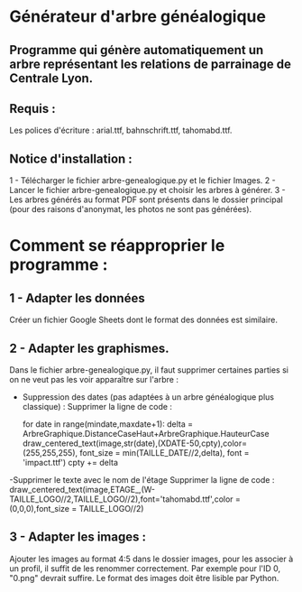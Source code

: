 # Générateur d'arbre généalogique
## Programme qui génère automatiquement un arbre représentant les relations de parrainage de Centrale Lyon.

## Requis : 
Les polices d'écriture : arial.ttf, bahnschrift.ttf, tahomabd.ttf.

## Notice d'installation :
1 - Télécharger le fichier arbre-genealogique.py et le fichier Images.
2 - Lancer le fichier arbre-genealogique.py et choisir les arbres à générer.
3 - Les arbres générés au format PDF sont présents dans le dossier principal (pour des raisons d'anonymat, les photos ne sont pas générées).

# Comment se réapproprier le programme :
## 1 - Adapter les données
Créer un fichier Google Sheets dont le format des données est similaire.

## 2 - Adapter les graphismes.
Dans le fichier arbre-genealogique.py, il faut supprimer certaines parties si on ne veut pas les voir apparaître sur l'arbre : 

- Suppression des dates (pas adaptées à un arbre généalogique plus classique) :
Supprimer la ligne de code :

    for date in range(mindate,maxdate+1):
        delta = ArbreGraphique.DistanceCaseHaut+ArbreGraphique.HauteurCase        
        draw_centered_text(image,str(date),(XDATE-50,cpty),color=(255,255,255), font_size = min(TAILLE_DATE//2,delta), font = 'impact.ttf')
        cpty += delta

-Supprimer le texte avec le nom de l'étage 
Supprimer la ligne de code :     
    draw_centered_text(image,ETAGE_,(W-TAILLE_LOGO//2,TAILLE_LOGO//2),font='tahomabd.ttf',color = (0,0,0),font_size = TAILLE_LOGO//2)

## 3 - Adapter les images :
Ajouter les images au format 4:5 dans le dossier images, pour les associer à un profil, il suffit de les renommer correctement. Par exemple pour l'ID 0, "0.png" devrait suffire. Le format des images doit être lisible par Python.

        
